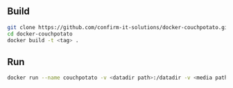 ## Build

```bash
git clone https://github.com/confirm-it-solutions/docker-couchpotato.git
cd docker-couchpotato
docker build -t <tag> .
```

## Run

```bash
docker run --name couchpotato -v <datadir path>:/datadir -v <media path>:/media
```
